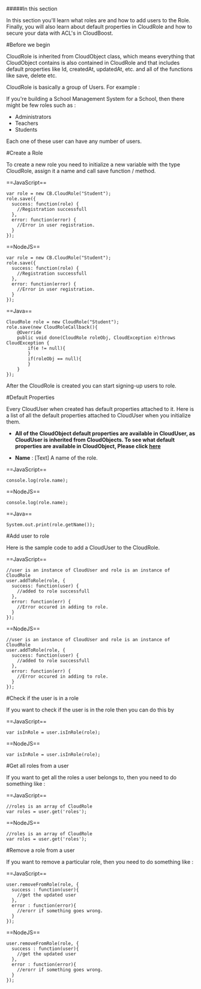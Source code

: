 #####In this section

In this section you'll learn what roles are and how to add users to the Role. Finally, you will also learn about default properties in CloudRole and how to secure your data with ACL's in CloudBoost. 

#Before we begin

CloudRole is inherited from CloudObject class, which means everything that CloudObject contains is also contained in CloudRole and that includes default properties like Id, createdAt, updatedAt, etc. and all of the functions like save, delete etc. 

CloudRole is basically a group of Users. For example : 

If you're building a School Management System for a School, then there might be few roles such as : 

* Administrators
* Teachers
* Students

Each one of these user can have any number of users. 

#Create a Role

To create a new role you need to initialize a new variable with the type CloudRole, assign it a name and call save function / method.

==JavaScript==
<span class="js-lines" data-query="create">
```
var role = new CB.CloudRole("Student");
role.save({
  success: function(role) {
    //Registration successfull
  },
  error: function(error) {
    //Error in user registration.
  }
});
```
</span>

==NodeJS==
<span class="nodejs-lines" data-query="create">
```
var role = new CB.CloudRole("Student");
role.save({
  success: function(role) {
    //Registration successfull
  },
  error: function(error) {
    //Error in user registration.
  }
});
```
</span>

==Java==
<span class="java-lines" data-query="create">
```
CloudRole role = new CloudRole("Student");
role.save(new CloudRoleCallback(){
	@Override
	public void done(CloudRole roleObj, CloudException e)throws CloudException {
		if(e != null){
		}
		if(roleObj == null){
		}
	}
});
```
</span>
After the CloudRole is created you can start signing-up users to role.

#Default Properties

Every CloudUser when created has default properties attached to it. Here is a list of all the default properties attached to CloudUser when you initialize them. 

* **All of the CloudObject default properties are available in CloudUser, as CloudUser is inherited from CloudObjects. To see what default properties are available in CloudObject, Please click [here](?lang=en&category=datastorage&subcategory=objects)**

* **Name** : [Text] A name of the role. 

==JavaScript==
<span class="js-lines" data-query="viewname">
```
console.log(role.name);
```
</span>

==NodeJS==
<span class="nodejs-lines" data-query="viewname">
```
console.log(role.name);
```
</span>

==Java==
<span class="java-lines" data-query="viewname">
```
System.out.print(role.getName());
```
</span>

#Add user to role

Here is the sample code to add a CloudUser to the CloudRole. 

==JavaScript==
<span class="js-lines" data-query="add">
```
//user is an instance of CloudUser and role is an instance of CloudRole
user.addToRole(role, {
  success: function(user) {
    //added to role successfull
  },
  error: function(err) {
    //Error occured in adding to role.
  }
});
```
</span>

==NodeJS==
<span class="nodejs-lines" data-query="add">
```
//user is an instance of CloudUser and role is an instance of CloudRole
user.addToRole(role, {
  success: function(user) {
    //added to role successfull
  },
  error: function(err) {
    //Error occured in adding to role.
  }
});
```
</span>

#Check if the user is in a role

If you want to check if the user is in the role then you can do this by 

==JavaScript==
<span class="js-lines" data-query="check">
```
var isInRole = user.isInRole(role); 
```
</span>

==NodeJS==
<span class="nodejs-lines" data-query="check">
```
var isInRole = user.isInRole(role); 
```
</span>

#Get all roles from a user

If you want to get all the roles a user belongs to, then you need to do something like : 

==JavaScript==
<span class="js-lines" data-query="get">
```
//roles is an array of CloudRole
var roles = user.get('roles'); 
```
</span>

==NodeJS==
<span class="nodejs-lines" data-query="get">
```
//roles is an array of CloudRole
var roles = user.get('roles'); 
```
</span>

#Remove a role from a user

If you want to remove a particular role, then you need to do something like : 

==JavaScript==
<span class="js-lines" data-query="remove">
```
user.removeFromRole(role, {
  success : function(user){
    //get the updated user
  },
  error : function(error){
    //erorr if something goes wrong.
  }
});
```
</span>

==NodeJS==
<span class="nodejs-lines" data-query="remove">
```
user.removeFromRole(role, {
  success : function(user){
    //get the updated user
  },
  error : function(error){
    //erorr if something goes wrong.
  }
});
```
</span>


